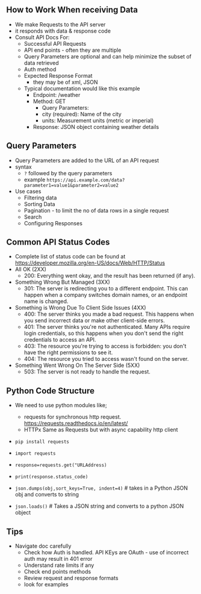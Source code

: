 

## How to Work When receiving Data
- We make Requests to the API server 
- it responds with data & response code
- Consult API Docs For:
    - Successful API Requests
    - API end points - often they are multiple
    - Query Parameters are optional and can help minimize the subset of data retrieved 
    - Auth method
    - Expected Response Format 
        - they may be of xml, JSON
    - Typical documentation would like this example
        - Endpoint: /weather
        - Method: GET
            - Query Parameters:
            - city (required): Name of the city
            - units: Measurement units (metric or imperial)
        - Response: JSON object containing weather details

## Query Parameters
- Query Parameters are added to the URL of an API request
- syntax
    - `?` followed by the query parameters
    - example `https://api.example.com/data?parameter1=value1&parameter2=value2`
- Use cases
    - Filtering data
    - Sorting Data
    - Pagination - to limit the no of data rows in a single request
    - Search
    - Configuring Responses
    


## Common API Status Codes
- Complete list of status code can be found at https://developer.mozilla.org/en-US/docs/Web/HTTP/Status
- All OK (2XX)
    - 200: Everything went okay, and the result has been returned (if any).
- Something Wrong But Managed (3XX)
    - 301: The server is redirecting you to a different endpoint. This can happen when a company switches domain names, or an endpoint name is changed.
- Something is Wrong Due To Client Side Issues (4XX)
    - 400: The server thinks you made a bad request. This happens when you send incorrect data or make other client-side errors.
    - 401: The server thinks you're not authenticated. Many APIs require login credentials, so this happens when you don't send the right credentials to access an API.
    - 403: The resource you're trying to access is forbidden: you don't have the right permissions to see it.
    - 404: The resource you tried to access wasn't found on the server.
- Something Went Wrong On The Server Side (5XX)
    - 503: The server is not ready to handle the request.


## Python Code Structure
- We need to use python modules like;
    - requests for synchronous http request. https://requests.readthedocs.io/en/latest/
    - HTTPx Same as Requests but with async capability http client 

- `pip install requests`
- `import requests`
- `response=requests.get("URLAddress)`
- `print(response.status_code)`
- `json.dumps(obj,sort_keys=True, indent=4)` # takes in a Python JSON obj and converts to string
- `json.loads()` # Takes a JSON string and converts to a python JSON object


## Tips
- Navigate doc carefully
    - Check how Auth is handled. API KEys are OAuth - use of incorrect auth may result in 401 error
    - Understand rate limits if any
    - Check end points methods
    - Review request and response formats
    - look for examples